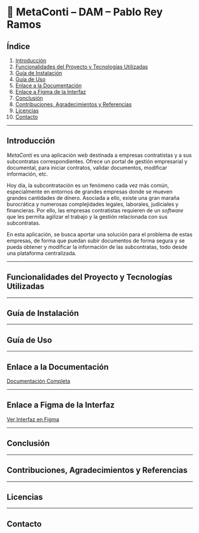 # 🌟 MetaConti – DAM – Pablo Rey Ramos

## Índice
1. [Introducción](#introducción)
2. [Funcionalidades del Proyecto y Tecnologías Utilizadas](#funcionalidades-del-proyecto-y-tecnologías-utilizadas)
3. [Guía de Instalación](#guía-de-instalación)
4. [Guía de Uso](#guía-de-uso)
5. [Enlace a la Documentación](#enlace-a-la-documentación)
6. [Enlace a Figma de la Interfaz](#enlace-a-figma-de-la-interfaz)
7. [Conclusión](#conclusión)
8. [Contribuciones, Agradecimientos y Referencias](#contribuciones-agradecimientos-y-referencias)
9. [Licencias](#licencias)
10. [Contacto](#contacto)

---

## Introducción

_MetaConti_ es una aplicación web destinada a empresas contratistas y a sus subcontratas correspondientes. Ofrece un portal
de gestión empresarial y documental, para iniciar contratos, validar documentos, modificar información, etc.

Hoy día, la subcontratación es un fenómeno cada vez más común, especialmente en entornos de grandes empresas donde se mueven
grandes cantidades de dinero. Asociada a ello, existe una gran maraña burocrática y numerosas complejidades legales, laborales,
judiciales y financieras. Por ello, las empresas contratistas requieren de un _software_ que les permita agilizar el trabajo
y la gestión relacionada con sus subcontratas.

En esta aplicación, se busca aportar una solución para el problema de estas empresas, de forma que puedan subir documentos
de forma segura y se pueda obtener y modificar la información de las subcontratas, todo desde una plataforma centralizada.
<!--  

  
Motivación  
-->

---

## Funcionalidades del Proyecto y Tecnologías Utilizadas

<!--  
Listado de funcionalidades principales  
Tecnologías, frameworks y herramientas empleadas  
-->

---

## Guía de Instalación

<!--  
Pasos para clonar el repositorio  
Dependencias y requisitos previos  
Instrucciones para ejecutar la aplicación localmente  
-->

---

## Guía de Uso

<!--  
Capturas de pantalla o ejemplos de uso  
Explicación de flujos principales (login, navegación, funcionalidades clave)  
-->

---

## Enlace a la Documentación

[Documentación Completa](#)
<!-- Reemplazar “#” con el enlace real a la documentación -->

---

## Enlace a Figma de la Interfaz

[Ver Interfaz en Figma](#)
<!-- Reemplazar “#” con el enlace de Figma correspondiente -->

---

## Conclusión

<!--  
Resumen de logros  
Posibles mejoras futuras  
Reflexión personal sobre el proyecto  
-->

---

## Contribuciones, Agradecimientos y Referencias

<!--  
Quiénes han colaborado o aportado ideas  
Agradecimientos a mentores, compañeros, recursos externos  
Referencias (artículos, libros, repositorios)  
-->

---

## Licencias

<!--  
Licencia(s) de código abierto utilizadas  
Términos de redistribución y uso  
-->

---

## Contacto

<!--  
Correo electrónico  
LinkedIn, GitHub u otras redes profesionales  
-->
